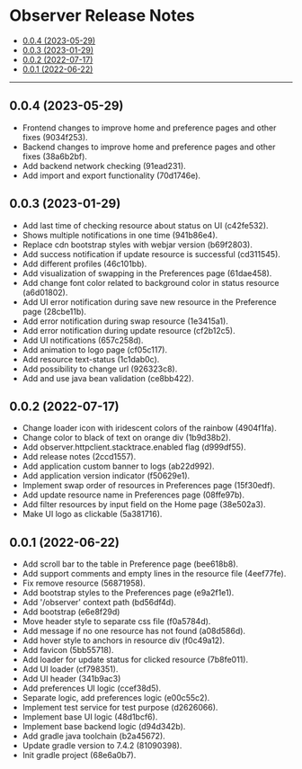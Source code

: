 # Observer Release Notes

- [0.0.4 (2023-05-29)](#004-2023-05-29)
- [0.0.3 (2023-01-29)](#003-2023-01-29)
- [0.0.2 (2022-07-17)](#002-2022-07-17)
- [0.0.1 (2022-06-22)](#001-2022-06-22)

---

## 0.0.4 (2023-05-29)

- Frontend changes to improve home and preference pages and other fixes (9034f253).
- Backend changes to improve home and preference pages and other fixes (38a6b2bf).
- Add backend network checking (91ead231).
- Add import and export functionality (70d1746e).

## 0.0.3 (2023-01-29)

- Add last time of checking resource about status on UI (c42fe532).
- Shows multiple notifications in one time (941b86e4).
- Replace cdn bootstrap styles with webjar version (b69f2803).
- Add success notification if update resource is successful (cd311545).
- Add different profiles (46c101bb).
- Add visualization of swapping in the Preferences page (61dae458).
- Add change font color related to background color in status resource (a6d01802).
- Add UI error notification during save new resource in the Preference page (28cbe11b).
- Add error notification during swap resource (1e3415a1).
- Add error notification during update resource (cf2b12c5).
- Add UI notifications (657c258d).
- Add animation to logo page (cf05c117).
- Add resource text-status (1c1dab0c).
- Add possibility to change url (926323c8).
- Add and use java bean validation (ce8bb422).

## 0.0.2 (2022-07-17)

- Change loader icon with iridescent colors of the rainbow (4904f1fa).
- Change color to black of text on orange div (1b9d38b2).
- Add observer.httpclient.stacktrace.enabled flag (d999df55).
- Add release notes (2ccd1557).
- Add application custom banner to logs (ab22d992).
- Add application version indicator (f50629e1).
- Implement swap order of resources in Preferences page (15f30edf).
- Add update resource name in Preferences page (08ffe97b).
- Add filter resources by input field on the Home page (38e502a3).
- Make UI logo as clickable (5a381716).

## 0.0.1 (2022-06-22)

- Add scroll bar to the table in Preference page (bee618b8).
- Add support comments and empty lines in the resource file (4eef77fe).
- Fix remove resource (56871958).
- Add bootstrap styles to the Preferences page (e9a2f1e1).
- Add '/observer' context path (bd56df4d).
- Add bootstrap (e6e8f29d)
- Move header style to separate css file (f0a5784d).
- Add message if no one resource has not found (a08d586d).
- Add hover style to anchors in resource div (f0c49a12).
- Add favicon (5bb55718).
- Add loader for update status for clicked resource (7b8fe011).
- Add UI loader (cf798351).
- Add UI header (341b9ac3)
- Add preferences UI logic (ccef38d5).
- Separate logic, add preferences logic (e00c55c2).
- Implement test service for test purpose (d2626066).
- Implement base UI logic (48d1bcf6).
- Implement base backend logic (d94d342b).
- Add gradle java toolchain (b2a45672).
- Update gradle version to 7.4.2 (81090398).
- Init gradle project (68e6a0b7).
